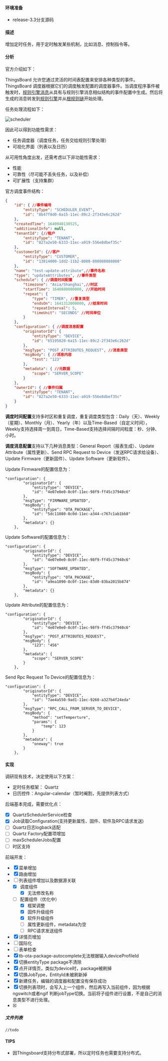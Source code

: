 #### 环境准备

- release-3.3分支源码

#### 描述

增加定时任务，用于定时触发某些机制，比如消息、控制指令等。

#### 分析

官方介绍如下：

ThingsBoard 允许您通过灵活的时间表配置来安排各种类型的事件。ThingsBoard 调度器根据它们的调度触发配置的调度器事件。当调度程序事件被触发时，[规则引擎消息](https://thingsboard.io/docs/pe/user-guide/rule-engine-2-0/overview/#rule-engine-message)从具有与规则引擎消息相似结构的事件配置中生成。然后将生成的消息转发到[规则引擎](https://thingsboard.io/docs/pe/user-guide/rule-engine-2-0/re-getting-started/)并从[根规则链](https://thingsboard.io/docs/pe/user-guide/rule-engine-2-0/overview/#rule-chain)开始处理。

任务处理流程如下：

![scheduler](../../image/scheduler.svg)

因此可以得到功能性需求：

- 任务调度器（调度任务，任务交给规则引擎处理）
- 可视化界面（列表以及日历）

从可用性角度出发，还需考虑以下非功能性需求：

- 性能
- 可靠性（尽可能不丢失任务，以及补偿）
- 可扩展性（支持集群）



官方调度事件结构：

```json
{
    "id": { //事件编号
        "entityType": "SCHEDULER_EVENT",
        "id": "8b47f8d0-6a15-11ec-89c2-2f343e6c262d" 
    },
    "createdTime": 1640940130525,
    "additionalInfo": null,
    "tenantId": {//租户
        "entityType": "TENANT",
        "id": "827a2e50-6333-11ec-a919-556e8dbef35c"
    },
    "customerId": {//客户
        "entityType": "CUSTOMER",
        "id": "13814000-1dd2-11b2-8080-808080808080"
    },
    "name": "test-update-attribute",//事件名称
    "type": "updateAttributes", //事件类型
    "schedule": { //调度时间配置
        "timezone": "Asia/Shanghai",//时区
        "startTime": 1640880000000, //开始时间
        "repeat": {
            "type": "TIMER", //重复类型
            "endsOn": 1641312000000, //结束时间
            "repeatInterval": 5,
            "timeUnit": "SECONDS" //时间单位
        }
    },
    "configuration": { //调度消息配置
        "originatorId": {
            "entityType": "DEVICE",
            "id": "65195820-6a15-11ec-89c2-2f343e6c262d"
        },
        "msgType": "POST_ATTRIBUTES_REQUEST", //消息类型
        "msgBody": { //消息内容
            "test": "123"
        },
        "metadata": { //元数据
            "scope": "SERVER_SCOPE"
        }
    },
    "ownerId": { //事件归属
        "entityType": "TENANT",
        "id": "827a2e50-6333-11ec-a919-556e8dbef35c"
    }
}
```



**调度时间配置**支持多时区和重复调度，重复调度类型包含：Daily（天）、Weekly（星期）、Monthly（月）、Yearly（年）以及Time-Based（自定义时间），Weekly支持选择周一到周日，Time-Based支持选择间隔时间粒度：秒、分钟、小时。

**调度消息配置**支持以下几种消息类型：General Report（报表生成）、Update Attribute（属性更新）、Send RPC Request to Device（发送RPC请求给设备）、Update Firmware（更新固件）、Update Software（更新软件）。



Update Firmware的配置信息为：

```
"configuration": {
        "originatorId": {
            "entityType": "DEVICE",
            "id": "4e07e0e0-8c0f-11ec-98f9-ff45c37940c6"
        },
        "msgType": "FIRMWARE_UPDATED",
        "msgBody": {
            "entityType": "OTA_PACKAGE",
            "id": "5dc11080-8c0d-11ec-a344-c767c1ab1bb8"
        },
        "metadata": {}
    },
```

Update Software的配置信息为：

```
"configuration": {
        "originatorId": {
            "entityType": "DEVICE",
            "id": "4e07e0e0-8c0f-11ec-98f9-ff45c37940c6"
        },
        "msgType": "SOFTWARE_UPDATED",
        "msgBody": {
            "entityType": "OTA_PACKAGE",
            "id": "a9ea1090-8c0f-11ec-83d0-83ba2015b874"
        },
        "metadata": {}
    },
```

Update Attribute的配置信息为：

```
"configuration": {
        "originatorId": {
            "entityType": "DEVICE",
            "id": "4e07e0e0-8c0f-11ec-98f9-ff45c37940c6"
        },
        "msgType": "POST_ATTRIBUTES_REQUEST",
        "msgBody": {
            "123": "456"
        },
        "metadata": {
            "scope": "SERVER_SCOPE"
        }
    },
```

Send Rpc Request To Device的配置信息为：

```
"configuration": {
        "originatorId": {
            "entityType": "DEVICE",
            "id": "7ae4a550-9ad1-11ec-9260-a327b4f24eda"
        },
        "msgType": "RPC_CALL_FROM_SERVER_TO_DEVICE",
        "msgBody": {
            "method": "setTemperture",
            "params": {
                "temp": 123
            }
        },
        "metadata": {
            "oneway": true
        }
    },
```



#### 实现

调研现有技术，决定使用以下方案：

- 定时任务框架： Quartz
- 日历控件：Angular-calendar（暂时阉割，先提供列表方式）


后端基本完成，需要优化点：

- [x] QuartzSchedulerService检查
- [x] Job读取Configuration(支持更新属性、固件、软件及RPC请求发送)
- [ ] Quartz日志logback适配
- [ ] Quartz Factory配置项增加
- [ ] maxSchedulerJobs配置
- [ ] 时区支持

前端开发：

- [x] 菜单增加
- [x] 路由增加
- [ ] 列表组件增加以及数据源关联
  - [x] 调度组件
    - [x] 无法修改名称
  - [ ] 配置组件（优化中）
    - [x] 框架调整
    - [x] 固件升级组件
    - [x] 软件升级组件
    - [ ] 属性更新组件，metadata为空
    - [ ] RPC请求发送组件
- [x] 详情页增加
- [ ] 国际化
- [ ] 表单检查
- [x] tb-ota-package-autocomplete无法根据输入deviceProfileId
- [x] 切换entityType package不清除
- [x] 点开详情页，类似为device时，package被刷掉
- [x] 切换JobType，EntityId未被刷新掉
- [x] 新建任务，编辑的调度器和配置没有保存成功
- [x] 切换列表项时，会写入上一个组件，然后再写入当前组件，因为根据ngswitch或者ngif 判断jobType切换。当前将子组件进行设置，不是自己的消息类型不进行处理。
- [x] 





##### 文件列表

```
//todo
```


#### TIPS

- 因Thingsboard支持分布式部署，所以定时任务也需要支持分布式。